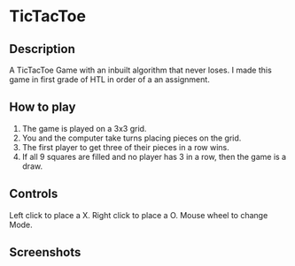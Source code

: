 # TicTacToe
## Description
A TicTacToe Game with an inbuilt algorithm that never loses.
I made this game in first grade of HTL in order of a an assignment.

## How to play

1. The game is played on a 3x3 grid.
2. You and the computer take turns placing pieces on the grid.
3. The first player to get three of their pieces in a row wins.
4. If all 9 squares are filled and no player has 3 in a row, then the game is a draw.

## Controls
Left click to place a X.
Right click to place a O.
Mouse wheel to change Mode.

## Screenshots    
